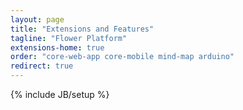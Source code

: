 ```yaml
---
layout: page
title: "Extensions and Features"
tagline: "Flower Platform"
extensions-home: true
order: "core-web-app core-mobile mind-map arduino"
redirect: true
---
```

{% include JB/setup %}
